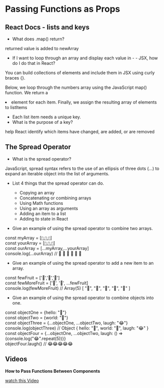 # Passing Functions as Props

## React Docs - lists and keys
- What does .map() return?

returned value is added to newArray


- If I want to loop through an array and display each value in - - JSX, how do I do that in React?

You can build collections of elements and include them in JSX using curly braces {}.

Below, we loop through the numbers array using the JavaScript map() function. We return a <li> element for each item. Finally, we assign the resulting array of elements to listItems

- Each list item needs a unique key.
- What is the purpose of a key?

help React identify which items have changed, are added, or are removed

## The Spread Operator
- What is the spread operator?

JavaScript, spread syntax refers to the use of an ellipsis of three dots (…) to expand an iterable object into the list of arguments.


- List 4 things that the spread operator can do.
  * Copying an array
  * Concatenating or combining arrays
  * Using Math functions
  * Using an array as arguments
  * Adding an item to a list
  * Adding to state in React


- Give an example of using the spread operator to combine two arrays.


const myArray = [`🤪`,`🐻`,`🎌`] <br>
const yourArray = [`🙂`,`🤗`,`🤩`] <br>
const ourArray = [...myArray,...yourArray]<br>
console.log(...ourArray) // 🤪 🐻 🎌 🙂 🤗 🤩

- Give an example of using the spread operator to add a new item to an array.

const fewFruit = ['🍏','🍊','🍌'] <br>
const fewMoreFruit = ['🍉', '🍍', ...fewFruit]<br>
console.log(fewMoreFruit) //  Array(5) [ "🍉", "🍍", "🍏", "🍊", "🍌" ]

- Give an example of using the spread operator to combine objects into one.

const objectOne = {hello: "🤪"} <br>
const objectTwo = {world: "🐻"} <br>
const objectThree = {...objectOne, ...objectTwo, laugh: "😂"}<br>
console.log(objectThree) // Object { hello: "🤪", world: "🐻", laugh: "😂" }<br>
const objectFour = {...objectOne, ...objectTwo, laugh: () => {console.log("😂".repeat(5))}}<br>
objectFour.laugh() // 😂😂😂😂😂

## Videos
 **How to Pass Functions Between Components**


[watch this Video](https://www.youtube.com/watch?v=c05OL7XbwXU)